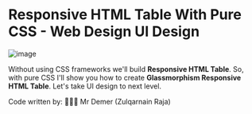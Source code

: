 # Responsive HTML Table With Pure CSS - Web Design UI Design
![image](https://github.com/mrdemer7/Tracking_Orders_Table/assets/117861145/a6906b99-278e-4fa2-b231-217162b1f3b5)

Without using CSS frameworks we'll build **Responsive HTML Table**. So, with pure CSS I'll show you how to create **Glassmorphism Responsive HTML Table**. Let's take UI design to next level.

Code written by:
👨🏻‍⚕️ Mr Demer (Zulqarnain Raja)

